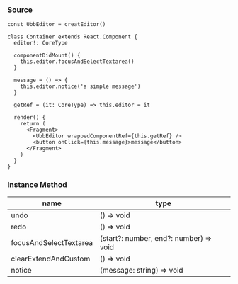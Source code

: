### Source
```tsx
const UbbEditor = creatEditor()

class Container extends React.Component {
  editor!: CoreType

  componentDidMount() {
    this.editor.focusAndSelectTextarea()
  }

  message = () => {
    this.editor.notice('a simple message')
  }

  getRef = (it: CoreType) => this.editor = it

  render() {
    return (
      <Fragment>
        <UbbEditor wrappedComponentRef={this.getRef} />
        <button onClick={this.message}>message</button>
      </Fragment>
    )
  }
}
```

### Instance Method
| name                   | type                                                  |
| ---------------------- | ----------------------------------------------------- |
| undo                   | () => void                                            |
| redo                   | () => void                                            |
| focusAndSelectTextarea | (start?: number, end?: number) => void                |
| clearExtendAndCustom   | () => void                                            |
| notice                 | (message: string) => void                             |
